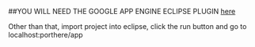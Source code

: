 ##YOU WILL NEED THE GOOGLE APP ENGINE ECLIPSE PLUGIN
[here](https://developers.google.com/appengine/docs/java/tools/eclipse)

Other than that, import project into eclipse, click the run button and go to localhost:porthere/app
